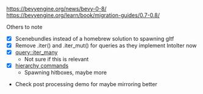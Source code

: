 https://bevyengine.org/news/bevy-0-8/
https://bevyengine.org/learn/book/migration-guides/0.7-0.8/

Others to note
- [x] Scenebundles instead of a homebrew solution to spawning gltf
- [x] Remove .iter() and .iter_mut() for queries as they implement IntoIter now
- [x] [query::iter_many](https://bevyengine.org/news/bevy-0-8/#query-iter-many)
	- Not sure if this is relevant
- [x] [hierarchy commands](https://bevyengine.org/news/bevy-0-8/#hierarchy-commands)
	- Spawning hitboxes, maybe more
- Check post processing demo for maybe mirroring better
